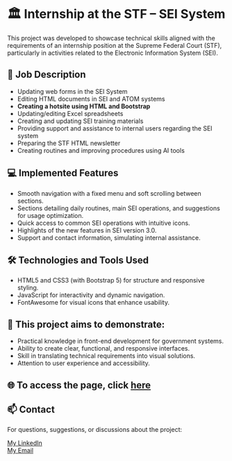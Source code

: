 # 🏛️ Internship at the STF – SEI System
This project was developed to showcase technical skills aligned with the requirements of an internship position at the Supreme Federal Court (STF), particularly in activities related to the Electronic Information System (SEI).

## 📝 Job Description

- Updating web forms in the SEI System  
- Editing HTML documents in SEI and ATOM systems  
- **Creating a hotsite using HTML and Bootstrap**  
- Updating/editing Excel spreadsheets  
- Creating and updating SEI training materials  
- Providing support and assistance to internal users regarding the SEI system  
- Preparing the STF HTML newsletter  
- Creating routines and improving procedures using AI tools  

## 💻 Implemented Features

- Smooth navigation with a fixed menu and soft scrolling between sections.  
- Sections detailing daily routines, main SEI operations, and suggestions for usage optimization.  
- Quick access to common SEI operations with intuitive icons.  
- Highlights of the new features in SEI version 3.0.  
- Support and contact information, simulating internal assistance.  

## 🛠️ Technologies and Tools Used

- HTML5 and CSS3 (with Bootstrap 5) for structure and responsive styling.  
- JavaScript for interactivity and dynamic navigation.  
- FontAwesome for visual icons that enhance usability.  

## 🎯 This project aims to demonstrate:

- Practical knowledge in front-end development for government systems.  
- Ability to create clear, functional, and responsive interfaces.  
- Skill in translating technical requirements into visual solutions.  
- Attention to user experience and accessibility.

## 🌐 To access the page, click [here](https://demonstrative-projects.netlify.app/#guide)

## 📫 Contact

For questions, suggestions, or discussions about the project:  

[My LinkedIn](https://www.linkedin.com/in/gabriele-lt-araujo/)  
[My Email](mailto:g.louise.ta@gmail.com)

